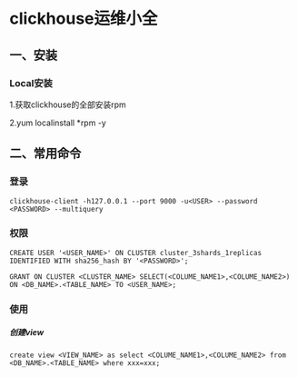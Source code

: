 # clickhouse运维小全

## 一、安装

### Local安装

1.获取clickhouse的全部安装rpm

2.yum localinstall *rpm -y

## 二、常用命令

### 登录

`clickhouse-client -h127.0.0.1 --port 9000 -u<USER> --password <PASSWORD> --multiquery`

### 权限

`CREATE USER '<USER_NAME>' ON CLUSTER cluster_3shards_1replicas IDENTIFIED WITH sha256_hash BY '<PASSWORD>';`

`GRANT ON CLUSTER <CLUSTER_NAME> SELECT(<COLUME_NAME1>,<COLUME_NAME2>) ON <DB_NAME>.<TABLE_NAME> TO <USER_NAME>;`

### 使用

##### 创建view

`create view <VIEW_NAME> as select <COLUME_NAME1>,<COLUME_NAME2> from <DB_NAME>.<TABLE_NAME> where xxx=xxx;`

